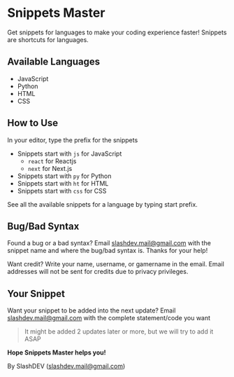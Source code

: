 # Snippets Master

Get snippets for languages to make your coding experience faster! 
Snippets are shortcuts for languages.

## Available Languages
- JavaScript
- Python
- HTML
- CSS

## How to Use

In your editor, type the prefix for the snippets

- Snippets start with `js` for JavaScript
    - `react` for Reactjs
    - `next` for Next.js
- Snippets start with `py` for Python
- Snippets start with `ht` for HTML
- Snippets start with `css` for CSS

See all the available snippets for a language by typing start prefix.

## Bug/Bad Syntax

Found a bug or a bad syntax? Email slashdev.mail@gmail.com with the snippet name and where the bug/bad syntax is. Thanks for your help!

Want credit? Write your name, username, or gamername in the email. Email addresses will not be sent for credits due to privacy privileges.

## Your Snippet

Want your snippet to be added into the next update? Email slashdev.mail@gmail.com with the complete statement/code you want

> It might be added 2 updates later or more, but we will try to add it ASAP

**Hope Snippets Master helps you!**

By SlashDEV (slashdev.mail@gmail.com)